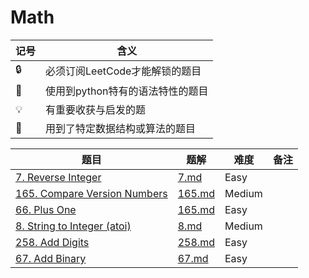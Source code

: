 # Math

| 记号 | 含义 |
| ---- | ---- |
| 🔒 | 必须订阅LeetCode才能解锁的题目 |
| 🐲 | 使用到python特有的语法特性的题目 |
| 💡 | 有重要收获与启发的题 |
| 📡 | 用到了特定数据结构或算法的题目 |

| 题目 | 题解 | 难度 | 备注 |
| ---- | ---- | ---- | ---- |
| [7. Reverse Integer](https://leetcode.com/problems/reverse-integer/) | [7.md](../solutions/7.md) | Easy | |
| [165. Compare Version Numbers](https://leetcode.com/problems/compare-version-numbers/) | [165.md](../solutions/165.md) | Medium | |
| [66. Plus One](https://leetcode.com/problems/plus-one/) | [165.md](../solutions/66.md) | Easy | |
| [8. String to Integer (atoi)](https://leetcode.com/problems/string-to-integer-atoi/) | [8.md](../solutions/8.md) | Medium | |
| [258. Add Digits](https://leetcode.com/problems/add-digits/) | [258.md](../solutions/258.md) | Easy | |
| [67. Add Binary](https://leetcode.com/problems/add-binary/) | [67.md](../solutions/67.md) | Easy | |
